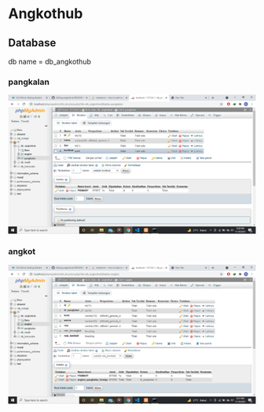 # Angkothub

## Database
db name = db_angkothub
### pangkalan
![alt text](https://github.com/ferdianzh/angkothub/blob/master/public/img/database/pangkalan.png)
### angkot
![alt text](https://github.com/ferdianzh/angkothub/blob/master/public/img/database/angkot.png)